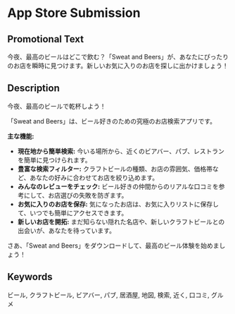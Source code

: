 # App Store Submission

## Promotional Text

今夜、最高のビールはどこで飲む？「Sweat and Beers」が、あなたにぴったりのお店を瞬時に見つけます。新しいお気に入りのお店を探しに出かけましょう！

## Description

今夜、最高のビールで乾杯しよう！

「Sweat and Beers」は、ビール好きのための究極のお店検索アプリです。

**主な機能:**

*   **現在地から簡単検索:** 今いる場所から、近くのビアバー、パブ、レストランを簡単に見つけられます。
*   **豊富な検索フィルター:** クラフトビールの種類、お店の雰囲気、価格帯など、あなたの好みに合わせてお店を絞り込めます。
*   **みんなのレビューをチェック:** ビール好きの仲間からのリアルな口コミを参考にして、お店選びの失敗を防ぎます。
*   **お気に入りのお店を保存:** 気になったお店は、お気に入りリストに保存して、いつでも簡単にアクセスできます。
*   **新しいお店を開拓:** まだ知らない隠れた名店や、新しいクラフトビールとの出会いが、あなたを待っています。

さあ、「Sweat and Beers」をダウンロードして、最高のビール体験を始めましょう！

## Keywords

ビール, クラフトビール, ビアバー, パブ, 居酒屋, 地図, 検索, 近く, 口コミ, グルメ
